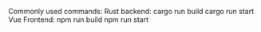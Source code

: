 Commonly used commands:
Rust backend:
    cargo run build
    cargo run start
Vue Frontend:
    npm run build
    npm run start
